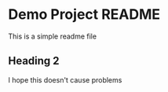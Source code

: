 # Demo Project README

This is a simple readme file

## Heading 2

I hope this doesn't cause problems
